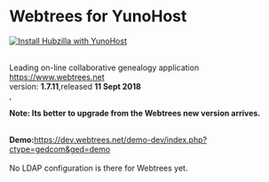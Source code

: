 # Webtrees for YunoHost
[![Install Hubzilla with YunoHost](https://install-app.yunohost.org/install-with-yunohost.png)](https://install-app.yunohost.org/?app=webtrees)<br><br>

Leading on-line collaborative genealogy application https://www.webtrees.net<br>
version: **1.7.11**,released **11 Sept 2018**<br>,<br>

**Note: Its better to upgrade from the Webtrees new version arrives.** <br><br>

<b>Demo:</b>https://dev.webtrees.net/demo-dev/index.php?ctype=gedcom&ged=demo<br>
<br>
No LDAP configuration is there for Webtrees yet.
